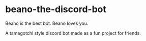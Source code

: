 # beano-the-discord-bot
Beano is the best bot.  Beano loves you.

A tamagotchi style discord bot made as a fun project for friends.
